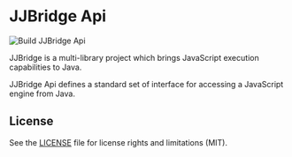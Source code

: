 # JJBridge Api

![Build JJBridge Api](https://github.com/Forge-Srl/jjbridge-api/workflows/Build%20JJBridge%20Api/badge.svg?branch=main)

JJBridge is a multi-library project which brings JavaScript execution capabilities to Java.

JJBridge Api defines a standard set of interface for accessing a JavaScript engine from Java.

## License

See the [LICENSE](LICENSE.md) file for license rights and limitations (MIT).
